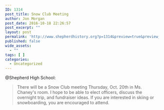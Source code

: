```yaml
---
ID: 1314
post_title: Snow Club Meeting
author: Jon Morgan
post_date: 2016-10-18 22:26:57
post_excerpt: ""
layout: post
permalink: 'http://www.shepherdhistory.org?p=1314&preview=true&preview_id=1314'
published: false
wide_assets:
  - ""
tags: [ ]
categories:
  - Uncategorized
---
```

@Shepherd High School:

> There will be a Snow Club meeting Thursday, Oct. 20th in Ms. Chaney's room. I hope to be able to elect officers, discuss the overnight trip, and fundraiser ideas. If you are interested in skiing or snowboarding, you are encouraged to attend.